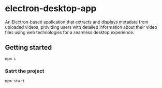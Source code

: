 # electron-desktop-app

An Electron-based application that extracts and displays metadata from uploaded videos, providing users with detailed information about their video files using web technologies for a seamless desktop experience.

## Getting started

`npm i`

### Satrt the project

`npm start`
